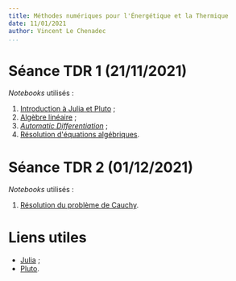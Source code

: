 ```yaml
---
title: Méthodes numériques pour l'Énergétique et la Thermique
date: 11/01/2021
author: Vincent Le Chenadec
...
```


# Séance TDR 1 (21/11/2021)

*Notebooks* utilisés :

1. [Introduction à Julia et Pluto](notebook/intro.html) ;
1. [Algèbre linéaire](notebook/linalg.html) ;
1. [*Automatic Differentiation*](notebook/ad.html) ;
1. [Résolution d'équations algébriques](notebook/algebraic.html).

# Séance TDR 2 (01/12/2021)

*Notebooks* utilisés :

1. [Résolution du problème de Cauchy](notebook/cauchy.html).

# Liens utiles

* [Julia](https://julialang.org/) ;
* [Pluto](https://github.com/fonsp/Pluto.jl).

